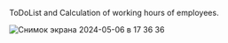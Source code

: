 ToDoList and Calculation of working hours of employees.

![Снимок экрана 2024-05-06 в 17 36 36](https://github.com/tooday94/ToDoListDemo/assets/136995675/791f92e5-6a54-4df6-9e4c-6219ac1c1f0f)
